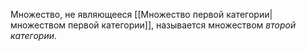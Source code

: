 Множество, не являющееся [[Множество первой категории|множеством первой категории]], называется множеством *второй категории*.
